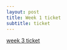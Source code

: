 ```yaml
---
layout: post
title: Week 1 ticket
subtitle: ticket
---
```


[week 3 ticket](https://github.com/QwikSP/CSA-Tri-3/issues/1)